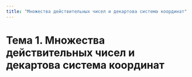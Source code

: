 ```yaml
---
title: "Множества действительных чисел и декартова система координат"
---
```


# Тема 1. Множества действительных чисел и декартова система координат
